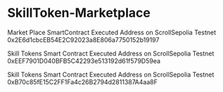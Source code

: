 # SkillToken-Marketplace


Market Place SmartContract Executed Address on ScrollSepolia Testnet      0x2E6d1cbcEB54E2C92023a8E806a7750152b19197

Skill Tokens Smart Contract Executed Address on ScrollSepolia Testnet     0xEEF7901D040BFB5C42293e513192d61f579D59ea

Skill Tokens Smart Contract Executed Address on ScrollSepolia Testnet     0xB70c85fE15C2FF1Fa4c26B2794d2811387A4aa8F  
